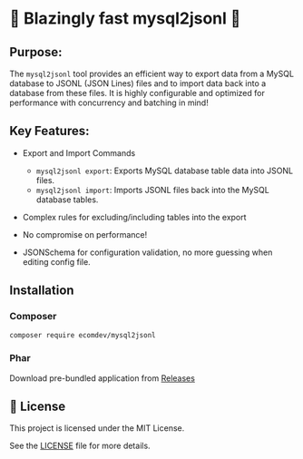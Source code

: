# 🚀 Blazingly fast **mysql2jsonl** 🚀

## Purpose:
The `mysql2jsonl` tool provides an efficient way to export data from a MySQL database to JSONL (JSON Lines) files and to import data back into a database from these files. 
It is highly configurable and optimized for performance with concurrency and batching in mind!


## **Key Features**:
- Export and Import Commands
    - `mysql2jsonl export`: Exports MySQL database table data into JSONL files.
    - `mysql2jsonl import`: Imports JSONL files back into the MySQL database tables.

- Complex rules for excluding/including tables into the export
- No compromise on performance!
- JSONSchema for configuration validation, no more guessing when editing config file.


## Installation

### Composer

```bash
composer require ecomdev/mysql2jsonl
```

### Phar

Download pre-bundled application from [Releases](https://github.com/EcomDev/mysql-to-jsonl/releases)


## 📜 License

This project is licensed under the MIT License.

See the [LICENSE](LICENSE) file for more details.
